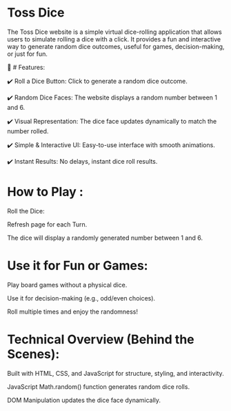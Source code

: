 # Toss Dice
The Toss Dice website is a simple virtual dice-rolling application that allows users to simulate rolling a dice with a click. It provides a fun and interactive way to generate random dice outcomes, useful for games, decision-making, or just for fun.

🔹 # Features:

✔️ Roll a Dice Button: Click to generate a random dice outcome. 

✔️ Random Dice Faces: The website displays a random number between 1 and 6. 

✔️ Visual Representation: The dice face updates dynamically to match the number rolled.

✔️ Simple & Interactive UI: Easy-to-use interface with smooth animations.

✔️ Instant Results: No delays, instant dice roll results.

# How to Play :

Roll the Dice:
   
Refresh page for each Turn.

The dice will display a randomly generated number between 1 and 6.

# Use it for Fun or Games:
   
Play board games without a physical dice.

Use it for decision-making (e.g., odd/even choices).

Roll multiple times and enjoy the randomness!

# Technical Overview (Behind the Scenes):

Built with HTML, CSS, and JavaScript for structure, styling, and interactivity.

JavaScript Math.random() function generates random dice rolls.

DOM Manipulation updates the dice face dynamically.
